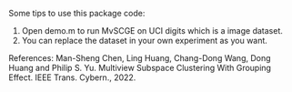 Some tips to use this package code:

1. Open demo.m to run MvSCGE on UCI digits which is a image dataset.
2. You can replace the dataset in your own experiment as you want.

References:
Man-Sheng Chen, Ling Huang, Chang-Dong Wang, Dong Huang and Philip S. Yu. Multiview Subspace Clustering With Grouping Effect. IEEE Trans. Cybern., 2022.
